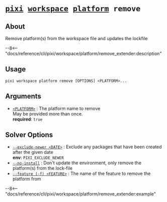 <!--- This file is autogenerated. Do not edit manually! -->
# <code>[pixi](../../../pixi.md) [workspace](../../workspace.md) [platform](../platform.md) remove</code>

## About
Remove platform(s) from the workspace file and updates the lockfile

--8<-- "docs/reference/cli/pixi/workspace/platform/remove_extender:description"

## Usage
```
pixi workspace platform remove [OPTIONS] <PLATFORM>...
```

## Arguments
- <a id="arg-<PLATFORM>" href="#arg-<PLATFORM>">`<PLATFORM>`</a>
:  The platform name to remove
<br>May be provided more than once.
<br>**required**: `true`

## Solver Options
- <a id="arg---exclude-newer" href="#arg---exclude-newer">`--exclude-newer <DATE>`</a>
:  Exclude any packages that have been created after the given date
<br>**env**: `PIXI_EXCLUDE_NEWER`
- <a id="arg---no-install" href="#arg---no-install">`--no-install`</a>
:  Don't update the environment, only remove the platform(s) from the lock-file
- <a id="arg---feature" href="#arg---feature">`--feature (-f) <FEATURE>`</a>
:  The name of the feature to remove the platform from

--8<-- "docs/reference/cli/pixi/workspace/platform/remove_extender:example"
